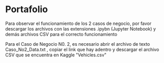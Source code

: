 # Portafolio

Para observar el funcionamiento de los 2 casos de negocio, por favor descargar los archivos con las extensiones .ipybn (Jupyter Notebook) y demás archivos CSV para el correcto funcionamiento

Para el Caso de Negocio N0. 2, es necesario abrir el archivo de texto Caso_No2_Data.txt , copiar el link que hay adentro y descargar el archivo CSV que se encuentra en Kaggle "Vehicles.csv"

